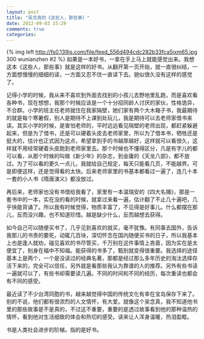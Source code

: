 ```yaml
---
layout: post
title: "吴念真的《这些人，那些事》"
date: 2012-09-03 15:29
comments: true
categories: 
---
```

{% img left http://fs0.139js.com/file/feed_556d494cdc282b33fca5ixm65.jpg 300 wunianzhen #2 %}
如果是一本好书，一拿在手上马上就能感觉出来。我想这本《这些人，那些事》就是这样的好书。从翻开第一页开始，就一直很纠结，一方面想慢慢的细细的读，一方面又忍不住一直读下去。貌似很久没有这样的感觉了。  
  
记得小学的时候，我从来不喜欢到外面去找别的小孩儿去野地里乱跑，而是喜欢看各种书，现在想想，我那个时候应该是一个十分招同龄人讨厌的家伙，性格诡异，不合群。小学的班主任老师就住在我家隔壁，她们家有两个大木箱子书，我最期待的就是每个寒暑假，别人是期待不上课到处玩儿，我是期待可以去老师家借书来读。其实小学的时候，是害怕老师的，平时远远看见隔壁的老师出现，都赶紧躲避起来，但是为了借书，还是可以硬着头皮去老师家里，所以为了借本书，牺牲还是挺大的，估计也正式因为这点，希望拿到手的书越厚越好，这样就可以看很久，这样就不用经常硬着头皮跑到老师家里去。那个时候也不懂得区分，凡是有字儿的都可以看，从那个时候的叫做《新少年》的杂志，到金庸的《天龙八部》，都不放过。为了可以看的更久一点儿，我就给自己规定，每天只能看几页，不能越界。可是即便这样，还是觉得看的太快。后来老师家里的书基本都看过一遍了，连几十本一套的小人书《隋唐演义》都没放过。  
  
再后来，老师家也没有书借给我看了，家里有一本温瑞安的《四大名捕》，那是一套书中的一本，实在没的看的时候，就拿过来看一遍，估计翻了不止几十遍吧，几乎快能背诵了。所以我有时候觉得，物质丰富了，不见得是好事儿。什么都摆在那儿，反而没兴趣，也不知道珍惜。越是缺少什么，反而越想去获得。  
  
如今自己可以随便买书了，几乎见到喜欢的就买，毫不犹豫。有同事去国外，告诉我那儿的书贵的要死，动辄几百块，深切怀念在国内随便买书的日子，所以我基本上也是逢人就劝，碰见喜欢的书尽管买，千万别在这件事情上吝啬，因为实在是太便宜了，别身在福中不知福。能获得的书多了，甄别就变得很重要。我选择的途径基本上是两个，一个是没读过的经典名著，那都是经过那么多年历史的淘汰选择存活下来的，完全可以信任，另外就是看那些我认为靠谱的人的推荐。另外有些书读一遍就可以了，有些书却需要读几遍。不同的时间和不同的经历，每次重读也都会有不同的感受。  
  
最近读了不少台湾同胞的书，越来越觉得中国的传统文化有幸在宝岛保存下来了。别的不说，他们都有很浓烈的人文情怀，有大爱。就像这个吴念真，我不知道他书里的那些故事是不是真的，不过这不重要，重要的是透过故事看到他的那种温热的情怀，看到他对生活细致的体会和热切的感受。读来让人浑身温暖，热泪盈眶。
  
书是人类社会进步的阶梯。指的是好书。
  
  
